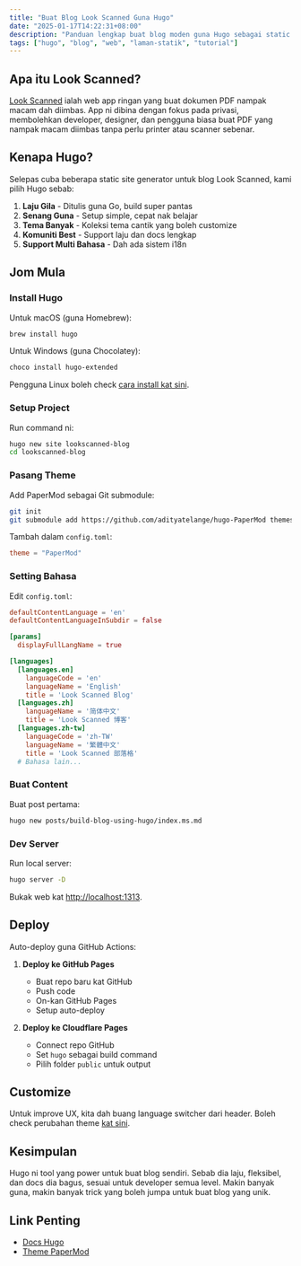 ```yaml
---
title: "Buat Blog Look Scanned Guna Hugo"
date: "2025-01-17T14:22:31+08:00"
description: "Panduan lengkap buat blog moden guna Hugo sebagai static site generator. Dari install sampai deploy, termasuk config dan customize - sesuai untuk developer apa tahap pun."
tags: ["hugo", "blog", "web", "laman-statik", "tutorial"]
---
```


## Apa itu Look Scanned?

[Look Scanned](https://lookscanned.io) ialah web app ringan yang buat dokumen PDF nampak macam dah diimbas. App ni dibina dengan fokus pada privasi, membolehkan developer, designer, dan pengguna biasa buat PDF yang nampak macam diimbas tanpa perlu printer atau scanner sebenar.

## Kenapa Hugo?

Selepas cuba beberapa static site generator untuk blog Look Scanned, kami pilih Hugo sebab:

1. **Laju Gila** - Ditulis guna Go, build super pantas
2. **Senang Guna** - Setup simple, cepat nak belajar
3. **Tema Banyak** - Koleksi tema cantik yang boleh customize
4. **Komuniti Best** - Support laju dan docs lengkap
5. **Support Multi Bahasa** - Dah ada sistem i18n

## Jom Mula

### Install Hugo

Untuk macOS (guna Homebrew):

```bash
brew install hugo
```

Untuk Windows (guna Chocolatey):

```bash
choco install hugo-extended
```

Pengguna Linux boleh check [cara install kat sini](https://gohugo.io/installation/linux/).

### Setup Project

Run command ni:

```bash
hugo new site lookscanned-blog
cd lookscanned-blog
```

### Pasang Theme

Add PaperMod sebagai Git submodule:

```bash
git init
git submodule add https://github.com/adityatelange/hugo-PaperMod themes/PaperMod
```

Tambah dalam `config.toml`:

```toml
theme = "PaperMod"
```

### Setting Bahasa

Edit `config.toml`:

```toml
defaultContentLanguage = 'en'
defaultContentLanguageInSubdir = false

[params]
  displayFullLangName = true

[languages]
  [languages.en]
    languageCode = 'en'
    languageName = 'English'
    title = 'Look Scanned Blog'
  [languages.zh]
    languageName = '简体中文'
    title = 'Look Scanned 博客'
  [languages.zh-tw]
    languageCode = 'zh-TW'
    languageName = '繁體中文'
    title = 'Look Scanned 部落格'
  # Bahasa lain...
```

### Buat Content

Buat post pertama:

```bash
hugo new posts/build-blog-using-hugo/index.ms.md
```

### Dev Server

Run local server:

```bash
hugo server -D
```

Bukak web kat [http://localhost:1313](http://localhost:1313).

## Deploy

Auto-deploy guna GitHub Actions:

1. **Deploy ke GitHub Pages**

   - Buat repo baru kat GitHub
   - Push code
   - On-kan GitHub Pages
   - Setup auto-deploy

2. **Deploy ke Cloudflare Pages**
   - Connect repo GitHub
   - Set `hugo` sebagai build command
   - Pilih folder `public` untuk output

## Customize

Untuk improve UX, kita dah buang language switcher dari header. Boleh check perubahan theme [kat sini](https://github.com/lookscanned/lookscanned-blog/blob/main/layouts/partials/header.html).

## Kesimpulan

Hugo ni tool yang power untuk buat blog sendiri. Sebab dia laju, fleksibel, dan docs dia bagus, sesuai untuk developer semua level. Makin banyak guna, makin banyak trick yang boleh jumpa untuk buat blog yang unik.

## Link Penting

- [Docs Hugo](https://gohugo.io/documentation/)
- [Theme PaperMod](https://github.com/adityatelange/hugo-PaperMod)
